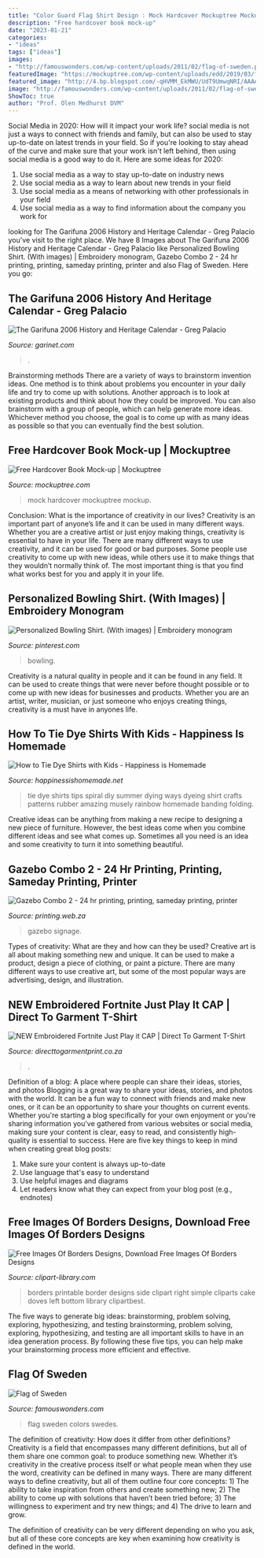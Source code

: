 ```yaml
---
title: "Color Guard Flag Shirt Design : Mock Hardcover Mockuptree Mockup"
description: "Free hardcover book mock-up"
date: "2023-01-21"
categories:
- "ideas"
tags: ["ideas"]
images:
- "http://famouswonders.com/wp-content/uploads/2011/02/flag-of-sweden.png"
featuredImage: "https://mockuptree.com/wp-content/uploads/edd/2019/03/free-hardcover-book-mockup.jpg"
featured_image: "http://4.bp.blogspot.com/-qHVMM_EkMWU/UdT9UmwqNRI/AAAAAAAAQHY/YLdL5ZYF0wY/s992/Rainbow+Spiral+Tie+Dye+Shirt.jpg"
image: "http://famouswonders.com/wp-content/uploads/2011/02/flag-of-sweden.png"
ShowToc: true
author: "Prof. Olen Medhurst DVM"
---
```



Social Media in 2020: How will it impact your work life?
social media is not just a ways to connect with friends and family, but can also be used to stay up-to-date on latest trends in your field. So if you're looking to stay ahead of the curve and make sure that your work isn't left behind, then using social media is a good way to do it. Here are some ideas for 2020: 
1. Use social media as a way to stay up-to-date on industry news 
2. Use social media as a way to learn about new trends in your field 
3. Use social media as a means of networking with other professionals in your field 
4. Use social media as a way to find information about the company you work for 

	

		
looking for The Garifuna 2006 History and Heritage Calendar - Greg Palacio you've visit to the right place. We have 8 Images about The Garifuna 2006 History and Heritage Calendar - Greg Palacio like Personalized Bowling Shirt. (With images) | Embroidery monogram, Gazebo Combo 2 - 24 hr printing, printing, sameday printing, printer and also Flag of Sweden. Here you go:
		
    
## The Garifuna 2006 History And Heritage Calendar - Greg Palacio

<img loading=lazy src="http://www.garinet.com/webstore/products/dvd_carnaval_ceibeno04_mario_rod.jpg" onerror="this.onerror=null;this.src='https://tse3.mm.bing.net/th?id=OIP.VUDc1zG0E-dDEfpbB2b-UAHaJ4&amp;pid=15.1';" alt="The Garifuna 2006 History and Heritage Calendar - Greg Palacio">

_Source: garinet.com_

>. 

	

Brainstorming methods
There are a variety of ways to brainstorm invention ideas. One method is to think about problems you encounter in your daily life and try to come up with solutions. Another approach is to look at existing products and think about how they could be improved. You can also brainstorm with a group of people, which can help generate more ideas. Whichever method you choose, the goal is to come up with as many ideas as possible so that you can eventually find the best solution.

    
## Free Hardcover Book Mock-up | Mockuptree

<img loading=lazy src="https://mockuptree.com/wp-content/uploads/edd/2019/03/free-hardcover-book-mockup.jpg" onerror="this.onerror=null;this.src='https://tse4.mm.bing.net/th?id=OIP.PnUXf8621CDPGZxEKs99gQHaEK&amp;pid=15.1';" alt="Free Hardcover Book Mock-up | Mockuptree">

_Source: mockuptree.com_

>mock hardcover mockuptree mockup. 

	

Conclusion: What is the importance of creativity in our lives?
Creativity is an important part of anyone’s life and it can be used in many different ways. Whether you are a creative artist or just enjoy making things, creativity is essential to have in your life. There are many different ways to use creativity, and it can be used for good or bad purposes. Some people use creativity to come up with new ideas, while others use it to make things that they wouldn’t normally think of. The most important thing is that you find what works best for you and apply it in your life.

    
## Personalized Bowling Shirt. (With Images) | Embroidery Monogram

<img loading=lazy src="https://i.pinimg.com/736x/65/b5/77/65b5779067f66ded9ef35cbc75887905.jpg" onerror="this.onerror=null;this.src='https://tse2.mm.bing.net/th?id=OIP.L8Qn_hQrY35i94fcOtuGTQHaLG&amp;pid=15.1';" alt="Personalized Bowling Shirt. (With images) | Embroidery monogram">

_Source: pinterest.com_

>bowling. 

	

Creativity is a natural quality in people and it can be found in any field. It can be used to create things that were never before thought possible or to come up with new ideas for businesses and products. Whether you are an artist, writer, musician, or just someone who enjoys creating things, creativity is a must have in anyones life.

    
## How To Tie Dye Shirts With Kids - Happiness Is Homemade

<img loading=lazy src="http://4.bp.blogspot.com/-qHVMM_EkMWU/UdT9UmwqNRI/AAAAAAAAQHY/YLdL5ZYF0wY/s992/Rainbow+Spiral+Tie+Dye+Shirt.jpg" onerror="this.onerror=null;this.src='https://tse3.mm.bing.net/th?id=OIP.v8_3WXPUKpk-tEFTZ3KC8wHaLe&amp;pid=15.1';" alt="How to Tie Dye Shirts with Kids - Happiness is Homemade">

_Source: happinessishomemade.net_

>tie dye shirts tips spiral diy summer dying ways dyeing shirt crafts patterns rubber amazing musely rainbow homemade banding folding. 

	

Creative ideas can be anything from making a new recipe to designing a new piece of furniture. However, the best ideas come when you combine different ideas and see what comes up. Sometimes all you need is an idea and some creativity to turn it into something beautiful.

    
## Gazebo Combo 2 - 24 Hr Printing, Printing, Sameday Printing, Printer

<img loading=lazy src="https://www.printing.web.za/wp-content/uploads/2017/05/Branded-Gazebo-Plan-768x542.jpg" onerror="this.onerror=null;this.src='https://tse2.mm.bing.net/th?id=OIP.ebt8WQ_cLDYglKJI_EdDwQHaFO&amp;pid=15.1';" alt="Gazebo Combo 2 - 24 hr printing, printing, sameday printing, printer">

_Source: printing.web.za_

>gazebo signage. 

	

Types of creativity: What are they and how can they be used?
Creative art is all about making something new and unique. It can be used to make a product, design a piece of clothing, or paint a picture. There are many different ways to use creative art, but some of the most popular ways are advertising, design, and illustration.

    
## NEW Embroidered Fortnite Just Play It CAP | Direct To Garment T-Shirt

<img loading=lazy src="https://directtogarmentprint.co.za/wp-content/uploads/2017/12/direct-to-garment-45-1-1024x666.jpg" onerror="this.onerror=null;this.src='https://tse1.mm.bing.net/th?id=OIP.0WB1OsBn_vMAAuKnVePZFgHaE0&amp;pid=15.1';" alt="NEW Embroidered Fortnite Just Play it CAP | Direct To Garment T-Shirt">

_Source: directtogarmentprint.co.za_

>. 

	

Definition of a blog: A place where people can share their ideas, stories, and photos
Blogging is a great way to share your ideas, stories, and photos with the world. It can be a fun way to connect with friends and make new ones, or it can be an opportunity to share your thoughts on current events. Whether you're starting a blog specifically for your own enjoyment or you're sharing information you've gathered from various websites or social media, making sure your content is clear, easy to read, and consistently high-quality is essential to success. Here are five key things to keep in mind when creating great blog posts: 
1. Make sure your content is always up-to-date 
2. Use language that's easy to understand 
3. Use helpful images and diagrams 
4. Let readers know what they can expect from your blog post (e.g., endnotes) 

    
## Free Images Of Borders Designs, Download Free Images Of Borders Designs

<img loading=lazy src="http://clipart-library.com/images/5TRXajxGc.gif" onerror="this.onerror=null;this.src='https://tse4.mm.bing.net/th?id=OIP.MZN-OIrcjcVla6KVMM_ZEAHaKE&amp;pid=15.1';" alt="Free Images Of Borders Designs, Download Free Images Of Borders Designs">

_Source: clipart-library.com_

>borders printable border designs side clipart right simple cliparts cake doves left bottom library clipartbest. 

	

The five ways to generate big ideas: brainstorming, problem solving, exploring, hypothesizing, and testing
brainstorming, problem solving, exploring, hypothesizing, and testing are all important skills to have in an idea generation process. By following these five tips, you can help make your brainstorming process more efficient and effective.

    
## Flag Of Sweden

<img loading=lazy src="http://famouswonders.com/wp-content/uploads/2011/02/flag-of-sweden.png" onerror="this.onerror=null;this.src='https://tse3.mm.bing.net/th?id=OIP.o0QVy0D-xRQgoMcSe5IeRQHaEo&amp;pid=15.1';" alt="Flag of Sweden">

_Source: famouswonders.com_

>flag sweden colors swedes. 

	

The definition of creativity: How does it differ from other definitions?
Creativity is a field that encompasses many different definitions, but all of them share one common goal: to produce something new. Whether it’s creativity in the creative process itself or what people mean when they use the word, creativity can be defined in many ways. 
There are many different ways to define creativity, but all of them outline four core concepts: 1) The ability to take inspiration from others and create something new; 2) The ability to come up with solutions that haven’t been tried before; 3) The willingness to experiment and try new things; and 4) The drive to learn and grow. 

The definition of creativity can be very different depending on who you ask, but all of these core concepts are key when examining how creativity is defined in the world.

